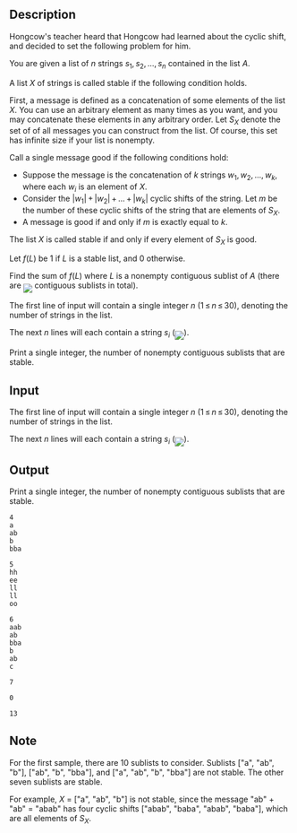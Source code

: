 ## Description

<div><p>Hongcow's teacher heard that Hongcow had learned about the cyclic shift, and decided to set the following problem for him.</p><p>You are given a list of <span class="tex-span"><i>n</i></span> strings <span class="tex-span"><i>s</i><sub class="lower-index">1</sub>, <i>s</i><sub class="lower-index">2</sub>, ..., <i>s</i><sub class="lower-index"><i>n</i></sub></span> contained in the list <span class="tex-span"><i>A</i></span>.</p><p>A list <span class="tex-span"><i>X</i></span> of strings is called <span class="tex-font-style-it">stable</span> if the following condition holds.</p><p>First, a <span class="tex-font-style-it">message</span> is defined as a concatenation of some elements of the list <span class="tex-span"><i>X</i></span>. You can use an arbitrary element as many times as you want, and you may concatenate these elements in any arbitrary order. Let <span class="tex-span"><i>S</i><sub class="lower-index"><i>X</i></sub></span> denote the set of of all messages you can construct from the list. Of course, this set has infinite size if your list is nonempty.</p><p>Call a single message <span class="tex-font-style-it">good</span> if the following conditions hold: </p><ul> <li> Suppose the message is the concatenation of <span class="tex-span"><i>k</i></span> strings <span class="tex-span"><i>w</i><sub class="lower-index">1</sub>, <i>w</i><sub class="lower-index">2</sub>, ..., <i>w</i><sub class="lower-index"><i>k</i></sub></span>, where each <span class="tex-span"><i>w</i><sub class="lower-index"><i>i</i></sub></span> is an element of <span class="tex-span"><i>X</i></span>. </li><li> Consider the <span class="tex-span">|<i>w</i><sub class="lower-index">1</sub>| + |<i>w</i><sub class="lower-index">2</sub>| + ... + |<i>w</i><sub class="lower-index"><i>k</i></sub>|</span> cyclic shifts of the string. Let <span class="tex-span"><i>m</i></span> be the number of these cyclic shifts of the string that are elements of <span class="tex-span"><i>S</i><sub class="lower-index"><i>X</i></sub></span>. </li><li> A message is good if and only if <span class="tex-span"><i>m</i></span> is exactly equal to <span class="tex-span"><i>k</i></span>. </li></ul><p>The list <span class="tex-span"><i>X</i></span> is called stable if and only if every element of <span class="tex-span"><i>S</i><sub class="lower-index"><i>X</i></sub></span> is good.</p><p>Let <span class="tex-span"><i>f</i>(<i>L</i>)</span> be <span class="tex-span">1</span> if <span class="tex-span"><i>L</i></span> is a stable list, and <span class="tex-span">0</span> otherwise.</p><p>Find the sum of <span class="tex-span"><i>f</i>(<i>L</i>)</span> where <span class="tex-span"><i>L</i></span> is a nonempty <span class="tex-font-style-bf">contiguous sublist</span> of <span class="tex-span"><i>A</i></span> (there are <img align="middle" class="tex-formula" src="file://cJITQlum.png" style="max-width: 100.0%;max-height: 100.0%;"> contiguous sublists in total).</p></div><div class="input-specification"><p>The first line of input will contain a single integer <span class="tex-span"><i>n</i></span> (<span class="tex-span">1 ≤ <i>n</i> ≤ 30</span>), denoting the number of strings in the list.</p><p>The next <span class="tex-span"><i>n</i></span> lines will each contain a string <span class="tex-span"><i>s</i><sub class="lower-index"><i>i</i></sub></span> (<img align="middle" class="tex-formula" src="file://CIr5meeB.png" style="max-width: 100.0%;max-height: 100.0%;">).</p></div><div class="output-specification"><p>Print a single integer, the number of nonempty <span class="tex-font-style-bf">contiguous sublists</span> that are stable.</p></div>

## Input

<p>The first line of input will contain a single integer <span class="tex-span"><i>n</i></span> (<span class="tex-span">1 ≤ <i>n</i> ≤ 30</span>), denoting the number of strings in the list.</p><p>The next <span class="tex-span"><i>n</i></span> lines will each contain a string <span class="tex-span"><i>s</i><sub class="lower-index"><i>i</i></sub></span> (<img align="middle" class="tex-formula" src="file://CIr5meeB.png" style="max-width: 100.0%;max-height: 100.0%;">).</p>

## Output

<p>Print a single integer, the number of nonempty <span class="tex-font-style-bf">contiguous sublists</span> that are stable.</p>





```input1
4
a
ab
b
bba

```




```input2
5
hh
ee
ll
ll
oo

```




```input3
6
aab
ab
bba
b
ab
c

```




```output1
7

```




```output2
0

```




```output3
13

```



## Note

<p>For the first sample, there are <span class="tex-span">10</span> sublists to consider. Sublists ["<span class="tex-font-style-tt">a</span>", "<span class="tex-font-style-tt">ab</span>", "<span class="tex-font-style-tt">b</span>"], ["<span class="tex-font-style-tt">ab</span>", "<span class="tex-font-style-tt">b</span>", "<span class="tex-font-style-tt">bba</span>"], and ["<span class="tex-font-style-tt">a</span>", "<span class="tex-font-style-tt">ab</span>", "<span class="tex-font-style-tt">b</span>", "<span class="tex-font-style-tt">bba</span>"] are not stable. The other seven sublists are stable.</p><p>For example, <span class="tex-span"><i>X</i></span> = ["<span class="tex-font-style-tt">a</span>", "<span class="tex-font-style-tt">ab</span>", "<span class="tex-font-style-tt">b</span>"] is not stable, since the message "<span class="tex-font-style-tt">ab</span>" + "<span class="tex-font-style-tt">ab</span>" = "<span class="tex-font-style-tt">abab</span>" has four cyclic shifts ["<span class="tex-font-style-tt">abab</span>", "<span class="tex-font-style-tt">baba</span>", "<span class="tex-font-style-tt">abab</span>", "<span class="tex-font-style-tt">baba</span>"], which are all elements of <span class="tex-span"><i>S</i><sub class="lower-index"><i>X</i></sub></span>.</p>

